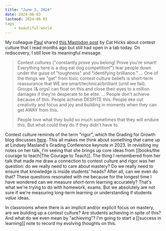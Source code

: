 ```yaml
---
title: "June 3, 2024"
date: 2024-06-03
lastmod: 2024-06-03
tags
    - beautiful-world
---
```


My colleague [Paul](https://innig.net/) shared [this Mastodon post](https://mastodon.social/@grimalkina/112205399028342839) by Cat Hicks about contest culture that I read months ago but still had open in a tab today. On rediscovery, I still love its meaningful message.

> Contest cultures ("constantly prove you belong! Prove you're smart! Everything here is a dog eat dog competition!") tear people down under the guise of "toughness" and "identifying brilliance."
> ...
> One of the things we "get" from toxic contest culture beliefs is short-term reassurance that WE are smart/technical/brilliant (until we fail). Groups (& orgs) can float on this and close their eyes to a million damages if they're desperate to be elite.
> ...
> People don't achieve because of this. People achieve DESPITE this. People eke out creativity and focus and joy and building in moments when they can get AWAY from this.
> 
> People love what they build so much sometimes that they will endure this. But what could they do if they didn't have to.

Contest culture reminds of the term "rigor", which the Grading for Growth blog discusses [here](https://gradingforgrowth.com/p/rigor). This all makes me think about something that came up at Lindsey Masland's Grading Conference keynote in 2023. In revisiting my notes on her talk, I'm seeing that she brings up core ideas from [[books/the courage to teach|The Courage to Teach]]. The thing I remembered from her talk that made me draw a connection to contest culture and rigor was her question: do we really need to care about mastery? Do we really need to ensure that knowledge is inside students' heads? After all, can we even do that? These questions resonated with me because for the longest time I have wondered can we measure *short-term* learning accurately? That's what we're trying to do with homework, exams. But we absolutely are not sure if we're measuring long-term learning or understanding if students *value* ideas.

In classrooms where there is an implicit and/or explicit focus on mastery, are we building up a contest culture? Are students achieving in spite of this? And what do we even mean by "achieving"? I'm going to start a [[success in learning]] note to record my evolving thoughts on this.
